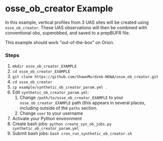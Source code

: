 # osse\_ob\_creator Example

In this example, vertical profiles from 3 UAS sites will be created using `osse_ob_creator`. These UAS observations will then be combined with conventional obs, superobbed, and saved to a prepBUFR file.

This example should work "out-of-the-box" on Orion.

### Steps

1. `mkdir osse_ob_creator_EXAMPLE`
2. `cd osse_ob_creator_EXAMPLE`
3. `git clone https://github.com/ShawnMurdzek-NOAA/osse_ob_creator.git`
4. `cd osse_ob_creator`
5. `cp example/synthetic_ob_creator_param.yml .`
6. Edit `synthetic_ob_creator_param.yml`:
    1. Change `/path/to/osse_ob_creator_EXAMPLE` to your `osse_ob_creator_EXAMPLE` path (this appears in several places, including outside of the `paths` section.
    2. Change `user` to your username
7. Activate your Python environment
8. Create bash jobs: `python create_syn_ob_jobs.py synthetic_ob_creator_param.yml`
9. Submit bash jobs: `bash cron_run_synthetic_ob_creator.sh`
